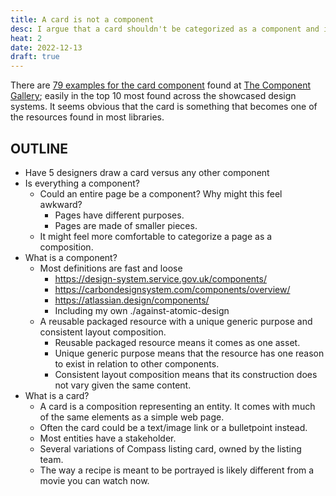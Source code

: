 ```yaml
---
title: A card is not a component
desc: I argue that a card shouldn't be categorized as a component and instead exist as another concept entirely.
heat: 2
date: 2022-12-13
draft: true
---
```


There are [79 examples for the card component](https://component.gallery/components/card/) found at [The Component Gallery](https://component.gallery/components/); easily in the top 10 most found across the showcased design systems. It seems obvious that the card is something that becomes one of the resources found in most libraries.

## OUTLINE

- Have 5 designers draw a card versus any other component
- Is everything a component?
  - Could an entire page be a component? Why might this feel awkward?
    - Pages have different purposes.
    - Pages are made of smaller pieces.
  - It might feel more comfortable to categorize a page as a composition.
- What is a component?
  - Most definitions are fast and loose
    - https://design-system.service.gov.uk/components/
    - https://carbondesignsystem.com/components/overview/
    - https://atlassian.design/components/
    - Including my own ./against-atomic-design
  - A reusable packaged resource with a unique generic purpose and consistent layout composition.
    - Reusable packaged resource means it comes as one asset.
    - Unique generic purpose means that the resource has one reason to exist in relation to other components.
    - Consistent layout composition means that its construction does not vary given the same content.
- What is a card?
  - A card is a composition representing an entity. It comes with much of the same elements as a simple web page.
  - Often the card could be a text/image link or a bulletpoint instead.
  - Most entities have a stakeholder.
  - Several variations of Compass listing card, owned by the listing team.
  - The way a recipe is meant to be portrayed is likely different from a movie you can watch now.

